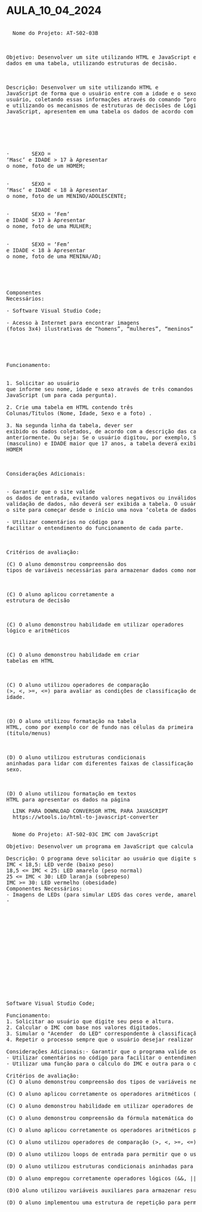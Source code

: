 # AULA_10_04_2024

<pre>

  Nome do Projeto: AT-S02-03B



Objetivo: Desenvolver um site utilizando HTML e JavaScript e apresentar os
dados em uma tabela, utilizando estruturas de decisão.



Descrição: Desenvolver um site utilizando HTML e
JavaScript de forma que o usuário entre com a idade e o sexo de um determinado
usuário, coletando essas informações através do comando “prompt” do JavaScript
e utilizando os mecanismos de estruturas de decisões de Lógica de Programação e
JavaScript, apresentem em uma tabela os dados de acordo com as categorias.






·       SEXO =
‘Masc’ e IDADE > 17 à Apresentar
o nome, foto de um HOMEM;


·       SEXO =
‘Masc’ e IDADE < 18 à Apresentar
o nome, foto de um MENINO/ADOLESCENTE;


·       SEXO = ‘Fem’
e IDADE > 17 à Apresentar
o nome, foto de uma MULHER;


·       SEXO = ‘Fem’
e IDADE < 18 à Apresentar
o nome, foto de uma MENINA/AD;


 


Componentes
Necessários:

- Software Visual Studio Code;

- Acesso à Internet para encontrar imagens
(fotos 3x4) ilustrativas de “homens”, “mulheres”, “meninos” e “meninas”;





Funcionamento:


1. Solicitar ao usuário
que informe seu nome, idade e sexo através de três comandos “PROMPT”s do
JavaScript (um para cada pergunta).

2. Crie uma tabela em HTML contendo três
Colunas/Títulos (Nome, Idade, Sexo e a foto) .

3. Na segunda linha da tabela, dever ser
exibido os dados coletados, de acordo com a descrição das categorias listas
anteriormente. Ou seja: Se o usuário digitou, por exemplo, SEXO = “M”
(masculino) e IDADE maior que 17 anos, a tabela deverá exibir uma foto de um
HOMEM



Considerações Adicionais:


- Garantir que o site valide
os dados de entrada, evitando valores negativos ou inválidos. Caso não atenda a
validação de dados, não deverá ser exibida a tabela. O usuário deverá atualizar
o site para começar desde o início uma nova ‘coleta de dados’.

- Utilizar comentários no código para
facilitar o entendimento do funcionamento de cada parte.



Critérios de avaliação:

(C) O aluno demonstrou compreensão dos
tipos de variáveis necessárias para armazenar dados como nome, idade e sexo



(C) O aluno aplicou corretamente a
estrutura de decisão



(C) O aluno demonstrou habilidade em utilizar operadores
lógico e aritméticos



(C) O aluno demonstrou habilidade em criar
tabelas em HTML



(C) O aluno utilizou operadores de comparação
(>, <, >=, <=) para avaliar as condições de classificação de
idade.



(D) O aluno utilizou formatação na tabela
HTML, como por exemplo cor de fundo nas células da primeira linha
(título/menus)



(D) O aluno utilizou estruturas condicionais
aninhadas para lidar com diferentes faixas de classificação de idade e
sexo.



(D) O aluno utilizou formatação em textos
HTML para apresentar os dados na página
</pre>

<pre>
  LINK PARA DOWNLOAD CONVERSOR HTML PARA JAVASCRIPT
  https://wtools.io/html-to-javascript-converter
</pre>

<pre>

  Nome do Projeto: AT-S02-03C IMC com JavaScript

Objetivo: Desenvolver um programa em JavaScript que calcula o Índice de Massa Corporal (IMC) com base no peso e altura digitados pelo usuário, que simula o "acender um um LED indicativo" de acordo com a classificação do IMC, porém utilizando imagens em HTML.

Descrição: O programa deve solicitar ao usuário que digite seu peso (em kg) e altura (em metros). Em seguida, calcular o IMC utilizando a fórmula IMC = peso / (altura * altura). Com base no resultado do cálculo, o programa deve acender um LED específico para cada classificação de IMC, conforme a seguinte tabela:
IMC < 18,5: LED verde (baixo peso)
18,5 <= IMC < 25: LED amarelo (peso normal)
25 <= IMC < 30: LED laranja (sobrepeso)
IMC >= 30: LED vermelho (obesidade)
Componentes Necessários:
- Imagens de LEDs (para simular LEDS das cores verde, amarelo, laranja, vermelho)
- 
















Software Visual Studio Code;

Funcionamento:
1. Solicitar ao usuário que digite seu peso e altura.
2. Calcular o IMC com base nos valores digitados.
3. Simular o "Acender  do LED" correspondente à classificação do IMC.
4. Repetir o processo sempre que o usuário desejar realizar um novo cálculo. O site deverá perguntar se o usuário deseja ou não.

Considerações Adicionais:- Garantir que o programa valide os dados de entrada, evitando valores negativos ou inválidos.
- Utilizar comentários no código para facilitar o entendimento do funcionamento de cada parte.
- Utilizar uma função para o cálculo do IMC e outra para o controle dos LEDs, facilitando a manutenção e expansão do programa.

Critérios de avaliação:
(C) O aluno demonstrou compreensão dos tipos de variáveis necessárias para armazenar dados como peso, altura e IMC no programa.

(C) O aluno aplicou corretamente os operadores aritméticos (+, -, *, /) para realizar o cálculo do IMC a partir dos dados de entrada.

(C) O aluno demonstrou habilidade em utilizar operadores de atribuição para atualizar os valores das variáveis envolvidas no cálculo do IMC.

(C) O aluno demonstrou compreensão da fórmula matemática do IMC e sua aplicação no contexto do programa.

(C) O aluno aplicou corretamente os operadores aritméticos para realizar o cálculo do IMC a partir dos dados de entrada.

(C) O aluno utilizou operadores de comparação (>, <, >=, <=) para avaliar as condições de classificação do IMC e exibiu as imagens em HTML simulando o "acender dos LEDs" correspondentes.

(D) O aluno utilizou loops de entrada para permitir que o usuário insira múltiplos conjuntos de dados para cálculo do IMC.

(D) O aluno utilizou estruturas condicionais aninhadas para lidar com diferentes faixas de classificação do IMC.

(D) O aluno empregou corretamente operadores lógicos (&&, ||) para combinar múltiplas condições de classificação do IMC.

(D)O aluno utilizou variáveis auxiliares para armazenar resultados intermediários durante o cálculo do IMC.

(D) O aluno implementou uma estrutura de repetição para permitir o cálculo do IMC para múltiplos conjuntos de dados.
</pre>
